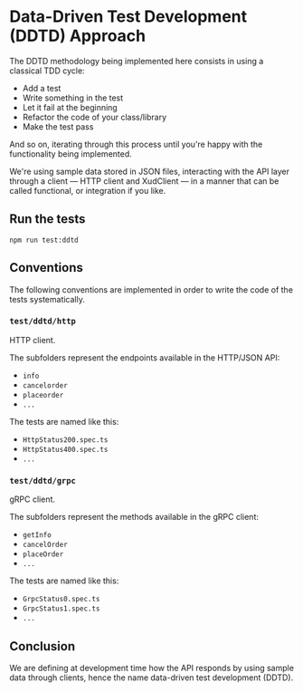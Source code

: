 # Data-Driven Test Development (DDTD) Approach

The DDTD methodology being implemented here consists in using a classical TDD cycle:

- Add a test
- Write something in the test
- Let it fail at the beginning
- Refactor the code of your class/library
- Make the test pass

And so on, iterating through this process until you're happy with the functionality being implemented.

We're using sample data stored in JSON files, interacting with the API layer through a client — HTTP client and XudClient — in a manner that can be called functional, or integration if you like.

## Run the tests

    npm run test:ddtd

## Conventions

The following conventions are implemented in order to write the code of the tests systematically.

### `test/ddtd/http`

HTTP client.

The subfolders represent the endpoints available in the HTTP/JSON API:

- `info`
- `cancelorder`
- `placeorder`
- `...`

The tests are named like this:

- `HttpStatus200.spec.ts`
- `HttpStatus400.spec.ts`
- `...`

### `test/ddtd/grpc`

gRPC client.

The subfolders represent the methods available in the gRPC client:

- `getInfo`
- `cancelOrder`
- `placeOrder`
- `...`

The tests are named like this:

- `GrpcStatus0.spec.ts`
- `GrpcStatus1.spec.ts`
- `...`

## Conclusion

We are defining at development time how the API responds by using sample data through clients, hence the name data-driven test development (DDTD).
